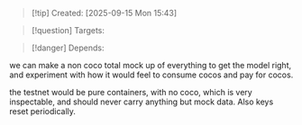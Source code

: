 
>[!tip] Created: [2025-09-15 Mon 15:43]

>[!question] Targets: 

>[!danger] Depends: 

we can make a non coco total mock up of everything to get the model right, and experiment with how it would feel to consume cocos and pay for cocos.

the testnet would be pure containers, with no coco, which is very inspectable, and should never carry anything but mock data.  Also keys reset periodically.